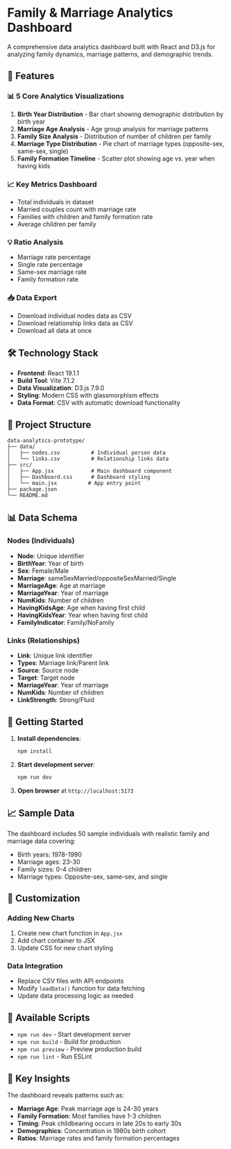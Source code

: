 # Family & Marriage Analytics Dashboard

A comprehensive data analytics dashboard built with React and D3.js for analyzing family dynamics, marriage patterns, and demographic trends.

## 🚀 Features

### 📊 **5 Core Analytics Visualizations**

1. **Birth Year Distribution** - Bar chart showing demographic distribution by birth year
2. **Marriage Age Analysis** - Age group analysis for marriage patterns
3. **Family Size Analysis** - Distribution of number of children per family
4. **Marriage Type Distribution** - Pie chart of marriage types (opposite-sex, same-sex, single)
5. **Family Formation Timeline** - Scatter plot showing age vs. year when having kids

### 📈 **Key Metrics Dashboard**
- Total individuals in dataset
- Married couples count with marriage rate
- Families with children and family formation rate
- Average children per family

### 💡 **Ratio Analysis**
- Marriage rate percentage
- Single rate percentage
- Same-sex marriage rate
- Family formation rate

### 📥 **Data Export**
- Download individual nodes data as CSV
- Download relationship links data as CSV
- Download all data at once

## 🛠️ Technology Stack

- **Frontend**: React 19.1.1
- **Build Tool**: Vite 7.1.2
- **Data Visualization**: D3.js 7.9.0
- **Styling**: Modern CSS with glassmorphism effects
- **Data Format**: CSV with automatic download functionality

## 📁 Project Structure

```
data-analytics-prototype/
├── data/
│   ├── nodes.csv          # Individual person data
│   └── links.csv          # Relationship links data
├── src/
│   ├── App.jsx            # Main dashboard component
│   ├── Dashboard.css      # Dashboard styling
│   └── main.jsx          # App entry point
├── package.json
└── README.md
```

## 📊 Data Schema

### Nodes (Individuals)
- **Node**: Unique identifier
- **BirthYear**: Year of birth
- **Sex**: Female/Male
- **Marriage**: sameSexMarried/oppositeSexMarried/Single
- **MarriageAge**: Age at marriage
- **MarriageYear**: Year of marriage
- **NumKids**: Number of children
- **HavingKidsAge**: Age when having first child
- **HavingKidsYear**: Year when having first child
- **FamilyIndicator**: Family/NoFamily

### Links (Relationships)
- **Link**: Unique link identifier
- **Types**: Marriage link/Parent link
- **Source**: Source node
- **Target**: Target node
- **MarriageYear**: Year of marriage
- **NumKids**: Number of children
- **LinkStrength**: Strong/Fluid

## 🚀 Getting Started

1. **Install dependencies**:
   ```bash
   npm install
   ```

2. **Start development server**:
   ```bash
   npm run dev
   ```

3. **Open browser** at `http://localhost:5173`

## 📈 Sample Data

The dashboard includes 50 sample individuals with realistic family and marriage data covering:
- Birth years: 1978-1990
- Marriage ages: 23-30
- Family sizes: 0-4 children
- Marriage types: Opposite-sex, same-sex, and single

## 🎨 Customization

### Adding New Charts
1. Create new chart function in `App.jsx`
2. Add chart container to JSX
3. Update CSS for new chart styling

### Data Integration
- Replace CSV files with API endpoints
- Modify `loadData()` function for data fetching
- Update data processing logic as needed

## 🔧 Available Scripts

- `npm run dev` - Start development server
- `npm run build` - Build for production
- `npm run preview` - Preview production build
- `npm run lint` - Run ESLint

## 🌟 Key Insights

The dashboard reveals patterns such as:
- **Marriage Age**: Peak marriage age is 24-30 years
- **Family Formation**: Most families have 1-3 children
- **Timing**: Peak childbearing occurs in late 20s to early 30s
- **Demographics**: Concentration in 1980s birth cohort
- **Ratios**: Marriage rates and family formation percentages
